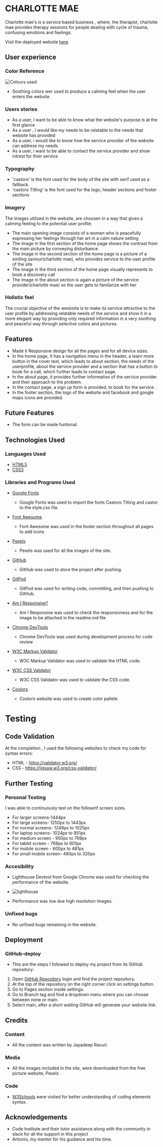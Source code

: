 # CHARLOTTE MAE


Charlotte mae's is a service based business , where, the therapist, charlotte mae provides therapy sessions for people dealing with
cycle of trauma, confusing emotions and feelings.

Visit the deployed website [here](https://)

## User experience

### Color Reference


![Colours used](https://github.com/jayadeepravuri/project-one/blob/a055bbf0c24b3bd72195e03581b898de188a232f/project%20one/assets/images/colorpallete.png)

* Soothing colors wer used to produce a calming feel when the user enters the website.

### Users stories

* As a user, I want to be able to know what the website's purpose is at the first glance
* As a user , I would like my needs to be relatable to the needs that website has provided
* As a user, i would like to know how the service provider of the website can address my needs
* As a user, i want to be able to contact the service provider and show intrest for their service

### Typography

* 'castoro' is the font used for the body of the site with serif used as a fallback.
* 'castoro Titling' is the font used for the logo, header sections and footer sections

### Imagery

The images utilized in the website, are choosen in a way that gives a calming feeling to the potential user profile. 

* The main opening image consists of a women who is peacefully expressing her feelings through her art in a calm nature setting
* The image in the first section of the home page shows the contrast from the main picture by conveying disturbance 
* The image in the second section of the home page is a picture of a smiling saviour(charlotte mae), who provides service to the user profile of the site
* The image in the third section of the home page visually represents to book a discovery call
* The image in the about section is again a picture of the service provider(charlotte mae) so the user gets to familarize with her

### Holistic feel
The crucial objective of the wesbsite is to make its service attractive to the user profile by addressing relatable needs of the service and show it in a more elegant way by providing only required information in a very soothing and peaceful way through selective colors and pictures.



## Features

* Made it Responsive design for all the pages and for all device sizes.
* In the home page, It has a navigation menu in the header, a learn more button in the cover text, which leads to about section, the needs of the userprofile, about the service provider and a section that has a button to book for a call, which further leads to contact page.
* In the about page, it provides further information of the service provider and their approach to the problem.
* In the contact page, a sign up form is provided, to book for the service .
* In the footer section, the logo of the website and facebook and google maps icons are provided.

## Future Features
* The form can be made funtional.

## Technologies Used

### Languages Used

* [HTML5](https://en.wikipedia.org/wiki/HTML5)
* [CSS3](https://en.wikipedia.org/wiki/CSS)

### Libraries and Programs Used

* [Google Fonts](https://fonts.google.com/)
    - Google Fonts was used to import the fonts Castoro Titling and castor to the style.css file.

* [Font Awesome](https://fontawesome.com/)
     - Font Awesome was used in the footer section throughout all pages to add icons

* [Pexels](https://www.pexels.com/es-es/)
    - Pexels was used for all the images of the site.

* [GitHub](https://github.com/)
     - GitHub was used to store the project after pushing.

* [GitPod](https://gitpod.io/)
     - GitPod was used for writing code, committing, and then pushing to GitHub.

* [Am I Responsive?](http://ami.responsivedesign.is/#)
    - Am I Responsive was used to check the responsivness and for the image to be attached in the readme.md file

* [Chrome DevTools](https://developer.chrome.com/docs/devtools/)
    - Chrome DevTools was used during development process for code review 

* [W3C Markup Validator](https://validator.w3.org/)
    - W3C Markup Validator was used to validate the HTML code.

* [W3C CSS Validator](https://jigsaw.w3.org/css-validator/)
    - W3C CSS Validator was used to validate the CSS code.
* [Coolors](https://coolors.co/)
    - Coolors website was used to create color pallete.



# Testing
## Code Validation

At the completion , I used the following websites to check my code for syntax errors:
*  HTML - https://validator.w3.org/
*  CSS - https://jigsaw.w3.org/css-validator/

## Further Testing
### Personal Testing
 I was able to continuously test on the followinf screen sizes.
* For larger screens-1444px
* For large screens- 1250px to 1443px
* For normal screens- 1249px to 1025px
* For laptop screens- 1024px to 951px
* For medium screen - 950px to 769px
* For tablet screen - 768px to 601px
* For mobile screen - 600px to 481px
* For small mobile screen- 480px to 320px

### Accesibility

* Lighthouse Devtool from Google Chrome was used for checking the performance of the website.
* ![lighthouse](https://github.com/jayadeepravuri/project-one/blob/40e923cfae87b07ce262be8802561b0dbd45ca47/project%20one/assets/images/lighthouse.JPG)

* Performance was low due high resolution images.

 


    
### Unfixed bugs

* No unfixed bugs remaining in the website.


## Deployment

### GitHub-deploy

* This are the steps I followed to deploy my project from its GitHub repository:

1. Open [GitHub Repository](https://github.com/) login and find the project repository.
2. At the top of the repository on the right corner click on settings button.
3. Go to Pages section inside settings.
4. Go to Branch tag and find a dropdown menu where you can choose between none or main.
5. Select main, after a short waiting GitHub will generate your website link.


## Credits

### Content

* All the content was written by Jayadeep Ravuri.

### Media
* All the images included in the site, were downloaded from the free picture website, Pexels

### Code

* [W3Schools](https://www.w3schools.com/) were visited for better understanding of coding elements syntax.


## Acknowledgements

* Code Institute and their tutor assistance along with the community in slack for 
all the support in this project
* Antonio, my mentor for his guidance and his time.
